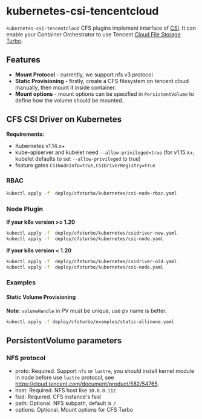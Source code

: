 # kubernetes-csi-tencentcloud

`kubernetes-csi-tencentcloud` CFS plugins implement interface of [CSI](https://github.com/container-storage-interface/spec). It can enable your Container Orchestrator to use Tencent [Cloud File Storage Turbo](https://cloud.tencent.com/product/cfs).

## Features

* **Mount Protocol** - currently, we support nfs v3 protocol.
* **Static Provisioning** - firstly, create a CFS filesystem on tencent cloud manually, then mount it inside container.
* **Mount options** - mount options can be specified in `PersistentVolume` to define how the volume should be mounted.

## CFS CSI Driver on Kubernetes

**Requirements:**

* Kubernetes v1.14.x+
* kube-apiserver and kubelet need `--allow-privileged=true` (for v1.15.x+, kubelet defaults to set `--allow-privileged` to true)
* feature gates `CSINodeInfo=true,CSIDriverRegistry=true`

### RBAC

```sh
kubectl apply -f  deploy/cfsturbo/kubernetes/csi-node-rbac.yaml
```

### Node Plugin

**If your k8s version >= 1.20**
```sh
kubectl apply -f  deploy/cfsturbo/kubernetes/csidriver-new.yaml
kubectl apply -f  deploy/cfsturbo/kubernetes/csi-node.yaml
```

**If your k8s version < 1.20**
```sh
kubectl apply -f  deploy/cfsturbo/kubernetes/csidriver-old.yaml
kubectl apply -f  deploy/cfsturbo/kubernetes/csi-node.yaml
```

### Examples

#### Static Volume Provisioning

**Note**: `volumeHandle` in PV must be unique, use pv name is better.

```sh
kubectl apply -f deploy/cfsturbo/examples/static-allinone.yaml
```

## PersistentVolume parameters

### NFS protocol

* proto: Required. Support `nfs` or `lustre`, you should install kernel module in node before use `lustre` protocol, see https://cloud.tencent.com/document/product/582/54765.
* host: Required. NFS host like `10.0.0.112`
* fsid: Required. CFS instance's fsid
* path: Optional. NFS subpath, default is `/`
* options: Optional. Mount options for CFS Turbo
